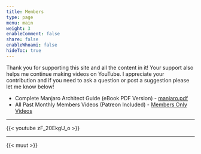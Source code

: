 ```yaml
---
title: Members
type: page
menu: main
weight: 3
enableComment: false 
share: false
enableWhoami: false
hideToc: true
---
```

Thank you for supporting this site and all the content in it! Your support also helps me continue making videos on YouTube. I appreciate your contribution and if you need to ask a question or post a suggestion please let me know below!

- Complete Manjaro Architect Guide (eBook PDF Version) - [manjaro.pdf](https://ctt.memberspace.com/content/f112f8b545f)
- All Past Monthly Members Videos (Patreon Included) - [Members Only Videos](https://www.youtube.com/playlist?list=PLc7fktTRMBowu_ojkqT0Z_O_DSFy6K9e5)

***

{{< youtube zF_20EkgU_o >}}

***

{{< muut >}}